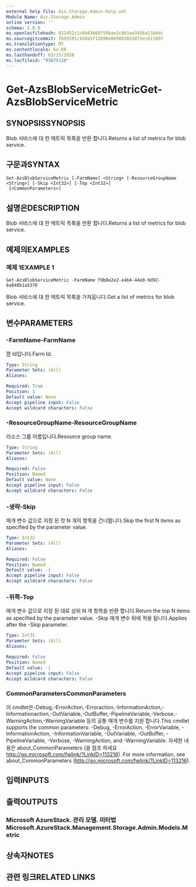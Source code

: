 ```yaml
---
external help file: Azs.Storage.Admin-help.xml
Module Name: Azs.Storage.Admin
online version: ''
schema: 2.0.0
ms.openlocfilehash: 822452c1c6b83669759bae2c861ee3456a13a0dc
ms.sourcegitcommit: fb95591c45bb5f12b98e0690938d18f2ec611897
ms.translationtype: MT
ms.contentlocale: ko-KR
ms.lasthandoff: 03/15/2020
ms.locfileid: "93875110"
---
```

# <span data-ttu-id="df4f3-101">Get-AzsBlobServiceMetric</span><span class="sxs-lookup"><span data-stu-id="df4f3-101">Get-AzsBlobServiceMetric</span></span>

## <span data-ttu-id="df4f3-102">SYNOPSIS</span><span class="sxs-lookup"><span data-stu-id="df4f3-102">SYNOPSIS</span></span>
<span data-ttu-id="df4f3-103">Blob 서비스에 대 한 메트릭 목록을 반환 합니다.</span><span class="sxs-lookup"><span data-stu-id="df4f3-103">Returns a list of metrics for blob service.</span></span>

## <span data-ttu-id="df4f3-104">구문과</span><span class="sxs-lookup"><span data-stu-id="df4f3-104">SYNTAX</span></span>

```
Get-AzsBlobServiceMetric [-FarmName] <String> [-ResourceGroupName <String>] [-Skip <Int32>] [-Top <Int32>]
 [<CommonParameters>]
```

## <span data-ttu-id="df4f3-105">설명은</span><span class="sxs-lookup"><span data-stu-id="df4f3-105">DESCRIPTION</span></span>
<span data-ttu-id="df4f3-106">Blob 서비스에 대 한 메트릭 목록을 반환 합니다.</span><span class="sxs-lookup"><span data-stu-id="df4f3-106">Returns a list of metrics for blob service.</span></span>

## <span data-ttu-id="df4f3-107">예제의</span><span class="sxs-lookup"><span data-stu-id="df4f3-107">EXAMPLES</span></span>

### <span data-ttu-id="df4f3-108">예제 1</span><span class="sxs-lookup"><span data-stu-id="df4f3-108">EXAMPLE 1</span></span>
```
Get-AzsBlobServiceMetric -FarmName f9b8e2e2-e4b4-44e0-9d92-6a848b1a5376
```

<span data-ttu-id="df4f3-109">Blob 서비스에 대 한 메트릭 목록을 가져옵니다.</span><span class="sxs-lookup"><span data-stu-id="df4f3-109">Get a list of metrics for blob service.</span></span>

## <span data-ttu-id="df4f3-110">변수</span><span class="sxs-lookup"><span data-stu-id="df4f3-110">PARAMETERS</span></span>

### <span data-ttu-id="df4f3-111">-FarmName</span><span class="sxs-lookup"><span data-stu-id="df4f3-111">-FarmName</span></span>
<span data-ttu-id="df4f3-112">팜 Id입니다.</span><span class="sxs-lookup"><span data-stu-id="df4f3-112">Farm Id.</span></span>

```yaml
Type: String
Parameter Sets: (All)
Aliases:

Required: True
Position: 1
Default value: None
Accept pipeline input: False
Accept wildcard characters: False
```

### <span data-ttu-id="df4f3-113">-ResourceGroupName</span><span class="sxs-lookup"><span data-stu-id="df4f3-113">-ResourceGroupName</span></span>
<span data-ttu-id="df4f3-114">리소스 그룹 이름입니다.</span><span class="sxs-lookup"><span data-stu-id="df4f3-114">Resource group name.</span></span>

```yaml
Type: String
Parameter Sets: (All)
Aliases:

Required: False
Position: Named
Default value: None
Accept pipeline input: False
Accept wildcard characters: False
```

### <span data-ttu-id="df4f3-115">-생략</span><span class="sxs-lookup"><span data-stu-id="df4f3-115">-Skip</span></span>
<span data-ttu-id="df4f3-116">매개 변수 값으로 지정 된 첫 N 개의 항목을 건너뜁니다.</span><span class="sxs-lookup"><span data-stu-id="df4f3-116">Skip the first N items as specified by the parameter value.</span></span>

```yaml
Type: Int32
Parameter Sets: (All)
Aliases:

Required: False
Position: Named
Default value: -1
Accept pipeline input: False
Accept wildcard characters: False
```

### <span data-ttu-id="df4f3-117">-위쪽</span><span class="sxs-lookup"><span data-stu-id="df4f3-117">-Top</span></span>
<span data-ttu-id="df4f3-118">매개 변수 값으로 지정 된 대로 상위 N 개 항목을 반환 합니다.</span><span class="sxs-lookup"><span data-stu-id="df4f3-118">Return the top N items as specified by the parameter value.</span></span>
<span data-ttu-id="df4f3-119">-Skip 매개 변수 뒤에 적용 됩니다.</span><span class="sxs-lookup"><span data-stu-id="df4f3-119">Applies after the -Skip parameter.</span></span>

```yaml
Type: Int32
Parameter Sets: (All)
Aliases:

Required: False
Position: Named
Default value: -1
Accept pipeline input: False
Accept wildcard characters: False
```

### <span data-ttu-id="df4f3-120">CommonParameters</span><span class="sxs-lookup"><span data-stu-id="df4f3-120">CommonParameters</span></span>
<span data-ttu-id="df4f3-121">이 cmdlet은-Debug,-ErrorAction,-Erroraction,-InformationAction,-Informationaction,-OutVariable,-OutBuffer,-PipelineVariable,-Verbose,-WarningAction,-WarningVariable 등의 공통 매개 변수를 지원 합니다.</span><span class="sxs-lookup"><span data-stu-id="df4f3-121">This cmdlet supports the common parameters: -Debug, -ErrorAction, -ErrorVariable, -InformationAction, -InformationVariable, -OutVariable, -OutBuffer, -PipelineVariable, -Verbose, -WarningAction, and -WarningVariable.</span></span> <span data-ttu-id="df4f3-122">자세한 내용은 about_CommonParameters (을 참조 하세요 http://go.microsoft.com/fwlink/?LinkID=113216) .</span><span class="sxs-lookup"><span data-stu-id="df4f3-122">For more information, see about_CommonParameters (http://go.microsoft.com/fwlink/?LinkID=113216).</span></span>

## <span data-ttu-id="df4f3-123">입력</span><span class="sxs-lookup"><span data-stu-id="df4f3-123">INPUTS</span></span>

## <span data-ttu-id="df4f3-124">출력</span><span class="sxs-lookup"><span data-stu-id="df4f3-124">OUTPUTS</span></span>

### <span data-ttu-id="df4f3-125">Microsoft AzureStack. 관리 모델. 미터법</span><span class="sxs-lookup"><span data-stu-id="df4f3-125">Microsoft.AzureStack.Management.Storage.Admin.Models.Metric</span></span>

## <span data-ttu-id="df4f3-126">상속자</span><span class="sxs-lookup"><span data-stu-id="df4f3-126">NOTES</span></span>

## <span data-ttu-id="df4f3-127">관련 링크</span><span class="sxs-lookup"><span data-stu-id="df4f3-127">RELATED LINKS</span></span>
